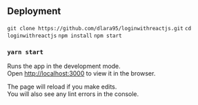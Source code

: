 
## Deployment

`git clone https://github.com/dlara95/loginwithreactjs.git`
`cd loginwithreactjs`
`npm install`
`npm start`
### `yarn start`

Runs the app in the development mode.<br />
Open [http://localhost:3000](http://localhost:3000) to view it in the browser.

The page will reload if you make edits.<br />
You will also see any lint errors in the console.


